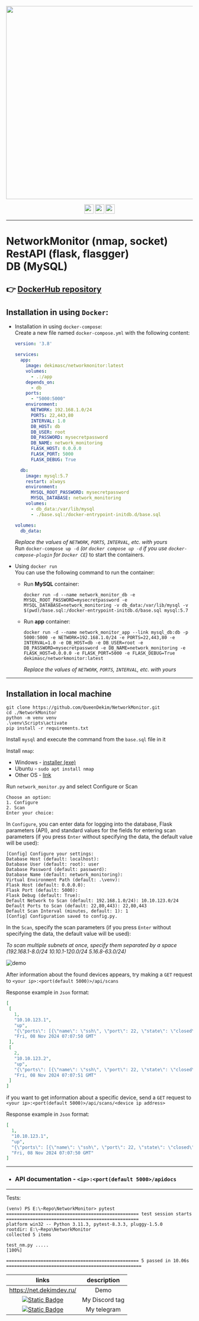 <p align="center" width="100%">
    <img height="520px" src="https://github.com/QueenDekim/NetworkMonitor/blob/main/demo/docker-preview.png">
</p>

<p align="center" width="100%">
    <img height="25px" src="https://img.shields.io/github/languages/top/QueenDekim/NetworkMonitor"> 
    <img height="25px" src="https://img.shields.io/github/commit-activity/m/QueenDekim/NetworkMonitor?label=commits"> 
    <img height="25px" src="https://img.shields.io/github/stars/QueenDekim/NetworkMonitor"> 
</p>

---

# NetworkMonitor (nmap, socket)<br>RestAPI (flask, flasgger)<br>DB (MySQL)

## 👉 [DockerHub repository](https://hub.docker.com/r/dekimasc/networkmonitor)

## Installation in using `Docker`:

- Installation in using `docker-compose`:<br>
    Create a new file named `docker-compose.yml` with the following content:
    ```yml
    version: '3.8'

    services:
      app:
        image: dekimasc/networkmonitor:latest
        volumes:
          - .:/app
        depends_on:
          - db
        ports:
          - "5000:5000"
        environment:
          NETWORK: 192.168.1.0/24
          PORTS: 22,443,80
          INTERVAL: 1.0
          DB_HOST: db
          DB_USER: root
          DB_PASSWORD: mysecretpassword
          DB_NAME: network_monitoring
          FLASK_HOST: 0.0.0.0
          FLASK_PORT: 5000
          FLASK_DEBUG: True

      db:
        image: mysql:5.7
        restart: always
        environment:
          MYSQL_ROOT_PASSWORD: mysecretpassword
          MYSQL_DATABASE: network_monitoring
        volumes:
          - db_data:/var/lib/mysql
          - ./base.sql:/docker-entrypoint-initdb.d/base.sql

    volumes:
      db_data:
    ```
    *Replace the values of `NETWORK`, `PORTS`, `INTERVAL`, etc. with yours*<br>
    Run `docker-compose up -d` *(or `docker compose up -d` if you use `docker-compose-plugin` for `Docker CE`)* to start the containers.
    
- Using `docker run`<br>
  You can use the following command to run the container:
  - Run **MySQL** container:
      ```
      docker run -d --name network_monitor_db -e MYSQL_ROOT_PASSWORD=mysecretpassword -e MYSQL_DATABASE=network_monitoring -v db_data:/var/lib/mysql -v $(pwd)/base.sql:/docker-entrypoint-initdb.d/base.sql mysql:5.7
      ```
  - Run **app** container:
      ```
      docker run -d --name network_monitor_app --link mysql_db:db -p 5000:5000 -e NETWORK=192.168.1.0/24 -e PORTS=22,443,80 -e INTERVAL=1.0 -e DB_HOST=db -e DB_USER=root -e DB_PASSWORD=mysecretpassword -e DB_NAME=network_monitoring -e FLASK_HOST=0.0.0.0 -e FLASK_PORT=5000 -e FLASK_DEBUG=True dekimasc/networkmonitor:latest
      ```

      *Replace the values of `NETWORK`, `PORTS`, `INTERVAL`, etc. with yours*
---

## Installation in local machine

```shell
git clone https://github.com/QueenDekim/NetworkMonitor.git
cd ./NetworkMonitor
python -m venv venv
.\venv\Scripts\activate
pip install -r requirements.txt
```

Install `mysql` and execute the command from the `base.sql` file in it

Install `nmap`:
 - Windows - [installer (exe)](https://nmap.org/dist/nmap-7.95-setup.exe)
 - Ubuntu - `sudo apt install nmap`
 - Other OS - [link](https://nmap.org/book/inst-other-platforms.html)

Run `network_monitor.py` and select Configure or Scan
```
Choose an option:
1. Configure
2. Scan
Enter your choice:
```

In `Configure`, you can enter data for logging into the database, Flask parameters (API), and standard values for the fields for entering scan parameters (if you press `Enter` without specifying the data, the default value will be used):
```log
[Config] Configure your settings:
Database Host (default: localhost):
Database User (default: root): user
Database Password (default: password):
Database Name (default: network_monitoring):
Virtual Environment Path (default: .\venv):
Flask Host (default: 0.0.0.0):
Flask Port (default: 5000):
Flask Debug (default: True):
Default Network to Scan (default: 192.168.1.0/24): 10.10.123.0/24
Default Ports to Scan (default: 22,80,443): 22,80,443
Default Scan Interval (minutes, default: 1): 1
[Config] Configuration saved to config.py.
```

In the `Scan`, specify the scan parameters (if you press `Enter` without specifying the data, the default value will be used):

*To scan multiple subnets at once, specify them separated by a space (192.168.1-8.0/24 10.10.1-120.0/24 5.16.8-63.0/24)*

![demo](https://github.com/QueenDekim/NetworkMonitor/blob/main/demo/log.png)

After information about the found devices appears, try making a `GET` request to `<your ip>:<port(default 5000)>/api/scans`

Response example in `Json` format:
```json
[
 [
   1,
   "10.10.123.1",
   "up",
   "{\"ports\": [{\"name\": \"ssh\", \"port\": 22, \"state\": \"closed\", \"product\": \"\", \"version\": \"\"}, {\"name\": \"http\", \"port\": 80, \"state\": \"closed\", \"product\": \"\", \"version\": \"\"}, {\"name\": \"https\", \"port\": 443, \"state\": \"closed\", \"product\": \"\", \"version\": \"\"}], \"hostname\": \"\"}",
   "Fri, 08 Nov 2024 07:07:50 GMT"
 ],
 [
   2,
   "10.10.123.2",
   "up",
   "{\"ports\": [{\"name\": \"ssh\", \"port\": 22, \"state\": \"closed\", \"product\": \"\", \"version\": \"\"}, {\"name\": \"http\", \"port\": 80, \"state\": \"closed\", \"product\": \"\", \"version\": \"\"}, {\"name\": \"https\", \"port\": 443, \"state\": \"closed\", \"product\": \"\", \"version\": \"\"}], \"hostname\": \"\"}",
   "Fri, 08 Nov 2024 07:07:51 GMT"
 ]
]
```
if you want to get information about a specific device, send a `GET` request to `<your ip>:<port(default 5000)>/api/scans/<device ip address>`

Response example in `Json` format:
```json
[
  1,
  "10.10.123.1",
  "up",
  "{\"ports\": [{\"name\": \"ssh\", \"port\": 22, \"state\": \"closed\", \"product\": \"\", \"version\": \"\"}, {\"name\": \"http\", \"port\": 80, \"state\": \"closed\", \"product\": \"\", \"version\": \"\"}, {\"name\": \"https\", \"port\": 443, \"state\": \"closed\", \"product\": \"\", \"version\": \"\"}], \"hostname\": \"\"}",
  "Fri, 08 Nov 2024 07:07:50 GMT"
]
```

---

- ### API documentation - `<ip>:<port(default 5000>/apidocs`

---
Tests:
```
(venv) PS E:\~Repo\NetworkMonitor> pytest
================================================== test session starts ==================================================
platform win32 -- Python 3.11.3, pytest-8.3.3, pluggy-1.5.0
rootdir: E:\~Repo\NetworkMonitor
collected 5 items                                                                                                        

test_nm.py .....                                                                                                   [100%]

================================================== 5 passed in 10.06s ===================================================
```

|                                                links                                                                         |                                 description                                         |
|:----------------------------------------------------------------------------------------------------------------------------:|:-----------------------------------------------------------------------------------:|
|https://net.dekimdev.ru/                                                                                                      |                                     Demo                                            |
|[![Static Badge](https://img.shields.io/badge/Discord-from__russia__with__love-purple)](https://about:blank)                  |                                My Discord tag                                       |
|[![Static Badge](https://img.shields.io/badge/Telegram-%40QueenDek1m-blue)](https://t.me/QueenDek1m)                          |                                  My telegram                                        |
